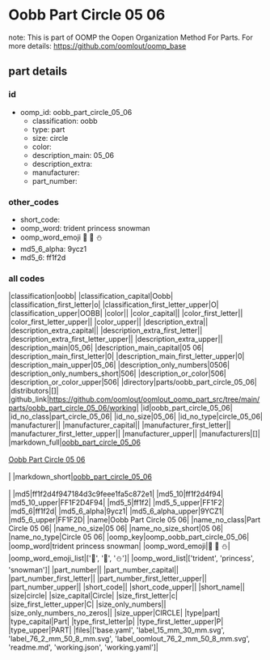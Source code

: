 # Oobb Part Circle 05 06  

note: This is part of OOMP the Oopen Organization Method For Parts. For more details: https://github.com/oomlout/oomp_base

##  part details





### id
* oomp_id: oobb_part_circle_05_06
  * classification: oobb
  * type: part
  * size: circle
  * color: 
  * description_main: 05_06
  * description_extra: 
  * manufacturer: 
  * part_number: 

### other_codes
* short_code: 
* oomp_word: trident princess snowman
* oomp_word_emoji :trident: :princess: :snowman:
* md5_6_alpha: 9ycz1
* md5_6: ff1f2d

### all codes 
|classification|oobb|
|classification_capital|Oobb|
|classification_first_letter|o|
|classification_first_letter_upper|O|
|classification_upper|OOBB|
|color||
|color_capital||
|color_first_letter||
|color_first_letter_upper||
|color_upper||
|description_extra||
|description_extra_capital||
|description_extra_first_letter||
|description_extra_first_letter_upper||
|description_extra_upper||
|description_main|05_06|
|description_main_capital|05 06|
|description_main_first_letter|0|
|description_main_first_letter_upper|0|
|description_main_upper|05_06|
|description_only_numbers|0506|
|description_only_numbers_short|506|
|description_or_color|506|
|description_or_color_upper|506|
|directory|parts/oobb_part_circle_05_06|
|distributors|[]|
|github_link|https://github.com/oomlout/oomlout_oomp_part_src/tree/main/parts/oobb_part_circle_05_06/working|
|id|oobb_part_circle_05_06|
|id_no_class|part_circle_05_06|
|id_no_size|05_06|
|id_no_type|circle_05_06|
|manufacturer||
|manufacturer_capital||
|manufacturer_first_letter||
|manufacturer_first_letter_upper||
|manufacturer_upper||
|manufacturers|[]|
|markdown_full|[oobb_part_circle_05_06](https://github.com/oomlout/oomlout_oomp_part_src/tree/main/parts/oobb_part_circle_05_06/working)<br>[](https://github.com/oomlout/oomlout_oomp_part_src/tree/main/parts/oobb_part_circle_05_06/working)<br>[Oobb Part Circle 05 06](https://github.com/oomlout/oomlout_oomp_part_src/tree/main/parts/oobb_part_circle_05_06/working)<br><br>|
|markdown_short|[oobb_part_circle_05_06](https://github.com/oomlout/oomlout_oomp_part_src/tree/main/parts/oobb_part_circle_05_06/working)<br><br>|
|md5|ff1f2d4f947184d3c9feee1fa5c872e1|
|md5_10|ff1f2d4f94|
|md5_10_upper|FF1F2D4F94|
|md5_5|ff1f2|
|md5_5_upper|FF1F2|
|md5_6|ff1f2d|
|md5_6_alpha|9ycz1|
|md5_6_alpha_upper|9YCZ1|
|md5_6_upper|FF1F2D|
|name|Oobb Part Circle 05 06|
|name_no_class|Part Circle 05 06|
|name_no_size|05 06|
|name_no_size_short|05 06|
|name_no_type|Circle 05 06|
|oomp_key|oomp_oobb_part_circle_05_06|
|oomp_word|trident princess snowman|
|oomp_word_emoji|:trident: :princess: :snowman:|
|oomp_word_emoji_list|[':trident:', ':princess:', ':snowman:']|
|oomp_word_list|['trident', 'princess', 'snowman']|
|part_number||
|part_number_capital||
|part_number_first_letter||
|part_number_first_letter_upper||
|part_number_upper||
|short_code||
|short_code_upper||
|short_name||
|size|circle|
|size_capital|Circle|
|size_first_letter|c|
|size_first_letter_upper|C|
|size_only_numbers||
|size_only_numbers_no_zeros||
|size_upper|CIRCLE|
|type|part|
|type_capital|Part|
|type_first_letter|p|
|type_first_letter_upper|P|
|type_upper|PART|
|files|['base.yaml', 'label_15_mm_30_mm.svg', 'label_76_2_mm_50_8_mm.svg', 'label_oomlout_76_2_mm_50_8_mm.svg', 'readme.md', 'working.json', 'working.yaml']|
